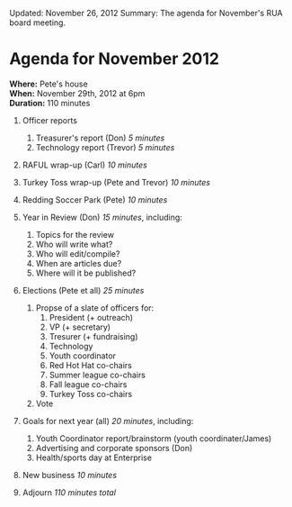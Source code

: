 Updated: November 26, 2012
Summary: The agenda for November's RUA board meeting.

# Agenda for November 2012

**Where:** Pete's house  
**When:** November 29th, 2012 at 6pm  
**Duration:** 110 minutes

1. Officer reports
    1. Treasurer's report (Don) *5 minutes*
    1. Technology report (Trevor) *5 minutes*
1. RAFUL wrap-up (Carl) *10 minutes*
1. Turkey Toss wrap-up (Pete and Trevor) *10 minutes*
1. Redding Soccer Park (Pete) *10 minutes*
1. Year in Review (Don) *15 minutes*, including:
    1. Topics for the review
    1. Who will write what?
    1. Who will edit/compile?
    1. When are articles due?
    1. Where will it be published?
1. Elections (Pete et all) *25 minutes*

    1. Propse of a slate of officers for:
        1. President (+ outreach)
        2. VP (+ secretary)
        3. Tresurer (+ fundraising)
        4. Technology
        1. Youth coordinator
        5. Red Hot Hat co-chairs
        6. Summer league co-chairs
        7. Fall league co-chairs
        8. Turkey Toss co-chairs
    2. Vote
1. Goals for next year (all) *20 minutes*, including:
    1. Youth Coordinator report/brainstorm (youth coordinater/James)
    1. Advertising and corporate sponsors (Don)
    1. Health/sports day at Enterprise
1. New business *10 minutes*
1. Adjourn *110 minutes total*
